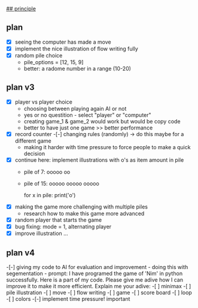 [## principle ](https://realpython.com/python-minimax-nim/)

## plan 
-[x] seeing the computer has made a move 
-[x] implement the nice illustration of flow writing fully  
-[x] random pile choice
    - pile_options = [12, 15, 9]
    - better: a radome number in a range (10-20) 

## plan v3
-[x] player vs player choice 
    - choosing between playing again AI or not 
    - yes or no questition
            - select "player" or "computer" 
    - creating game_1 & game_2 would work but would be copy code 
    - better to have just one game >> better performance 
-[x] record counter
-[-] changing rules (randomly) -> do this maybe for a different game 
    - making it harder with time pressure to force people to make a quick decision
-[x] continue here: implement illustrations with o's as item amount in pile
    - pile of 7:
        ooooo oo
    - pile of 15:
        ooooo ooooo ooooo

        for x in pile:
            print('o')
-[x] making  the game more challenging with multiple piles
    - research how to make this game more advanced
-[x] random player that starts the game 
-[x] bug fixing: mode = 1, alternating player
-[x] improve illustration
... 

## plan v4
-[-] giving my code to AI for evaluation and improvement 
    - doing this with segementation
    - prompt:
        I have programed the game of 'Nim' in python successfully. Here is a part of my code. Please give me adive how I can improve it to make it more efficient. Explain me your adive: 
    -[ ] minimax
    -[ ] pile illustration 
    -[ ] move
    -[ ] flow writing
    -[ ] game 
    -[ ] score board
    -[ ] loop 
    -[ ] colors
-[-] implement time pressure! important





